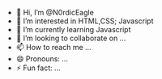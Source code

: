 - 👋 Hi, I’m @N0rdicEagle
- 👀 I’m interested in HTML,CSS; Javascript
- 🌱 I’m currently learning Javascript
- 💞️ I’m looking to collaborate on ...
- 📫 How to reach me ...
- 😄 Pronouns: ...
- ⚡ Fun fact: ...

<!---
N0rdicEagle/N0rdicEagle is a ✨ special ✨ repository because its `README.md` (this file) appears on your GitHub profile.
You can click the Preview link to take a look at your changes.
--->
